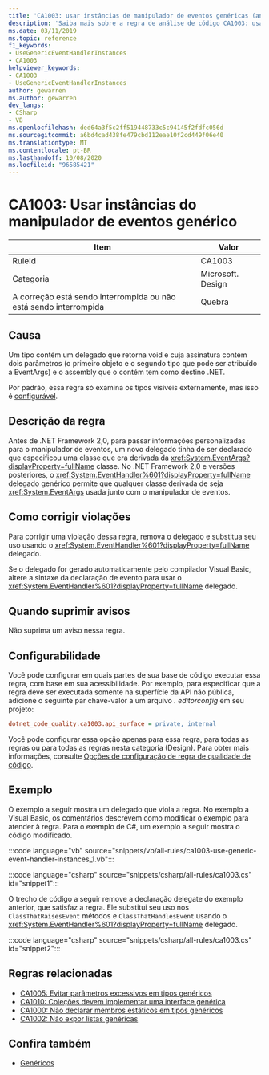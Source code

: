 ```yaml
---
title: 'CA1003: usar instâncias de manipulador de eventos genéricas (análise de código)'
description: 'Saiba mais sobre a regra de análise de código CA1003: usar instâncias de manipulador de eventos genéricas'
ms.date: 03/11/2019
ms.topic: reference
f1_keywords:
- UseGenericEventHandlerInstances
- CA1003
helpviewer_keywords:
- CA1003
- UseGenericEventHandlerInstances
author: gewarren
ms.author: gewarren
dev_langs:
- CSharp
- VB
ms.openlocfilehash: ded64a3f5c2ff519448733c5c94145f2fdfc056d
ms.sourcegitcommit: a6bd4cad438fe479cbd112eae10f2cd449f06e40
ms.translationtype: MT
ms.contentlocale: pt-BR
ms.lasthandoff: 10/08/2020
ms.locfileid: "96585421"
---
```

# <a name="ca1003-use-generic-event-handler-instances"></a>CA1003: Usar instâncias do manipulador de eventos genérico

| Item                                     | Valor            |
|------------------------------------------|------------------|
| RuleId                                   | CA1003           |
| Categoria                                 | Microsoft. Design |
| A correção está sendo interrompida ou não está sendo interrompida | Quebra         |

## <a name="cause"></a>Causa

Um tipo contém um delegado que retorna void e cuja assinatura contém dois parâmetros (o primeiro objeto e o segundo tipo que pode ser atribuído a EventArgs) e o assembly que o contém tem como destino .NET.

Por padrão, essa regra só examina os tipos visíveis externamente, mas isso é [configurável](#configurability).

## <a name="rule-description"></a>Descrição da regra

Antes de .NET Framework 2,0, para passar informações personalizadas para o manipulador de eventos, um novo delegado tinha de ser declarado que especificou uma classe que era derivada da <xref:System.EventArgs?displayProperty=fullName> classe. No .NET Framework 2,0 e versões posteriores, o <xref:System.EventHandler%601?displayProperty=fullName> delegado genérico permite que qualquer classe derivada de seja <xref:System.EventArgs> usada junto com o manipulador de eventos.

## <a name="how-to-fix-violations"></a>Como corrigir violações

Para corrigir uma violação dessa regra, remova o delegado e substitua seu uso usando o <xref:System.EventHandler%601?displayProperty=fullName> delegado.

Se o delegado for gerado automaticamente pelo compilador Visual Basic, altere a sintaxe da declaração de evento para usar o <xref:System.EventHandler%601?displayProperty=fullName> delegado.

## <a name="when-to-suppress-warnings"></a>Quando suprimir avisos

Não suprima um aviso nessa regra.

## <a name="configurability"></a>Configurabilidade

Você pode configurar em quais partes de sua base de código executar essa regra, com base em sua acessibilidade. Por exemplo, para especificar que a regra deve ser executada somente na superfície da API não pública, adicione o seguinte par chave-valor a um arquivo *. editorconfig* em seu projeto:

```ini
dotnet_code_quality.ca1003.api_surface = private, internal
```

Você pode configurar essa opção apenas para essa regra, para todas as regras ou para todas as regras nesta categoria (Design). Para obter mais informações, consulte [Opções de configuração de regra de qualidade de código](../code-quality-rule-options.md).

## <a name="example"></a>Exemplo

O exemplo a seguir mostra um delegado que viola a regra. No exemplo a Visual Basic, os comentários descrevem como modificar o exemplo para atender à regra. Para o exemplo de C#, um exemplo a seguir mostra o código modificado.

:::code language="vb" source="snippets/vb/all-rules/ca1003-use-generic-event-handler-instances_1.vb":::

:::code language="csharp" source="snippets/csharp/all-rules/ca1003.cs" id="snippet1":::

O trecho de código a seguir remove a declaração delegate do exemplo anterior, que satisfaz a regra. Ele substitui seu uso nos `ClassThatRaisesEvent` métodos e `ClassThatHandlesEvent` usando o <xref:System.EventHandler%601?displayProperty=fullName> delegado.

:::code language="csharp" source="snippets/csharp/all-rules/ca1003.cs" id="snippet2":::

## <a name="related-rules"></a>Regras relacionadas

- [CA1005: Evitar parâmetros excessivos em tipos genéricos](ca1005.md)
- [CA1010: Coleções devem implementar uma interface genérica](ca1010.md)
- [CA1000: Não declarar membros estáticos em tipos genéricos](ca1000.md)
- [CA1002: Não expor listas genéricas](ca1002.md)

## <a name="see-also"></a>Confira também

- [Genéricos](../../../csharp/programming-guide/generics/index.md)
